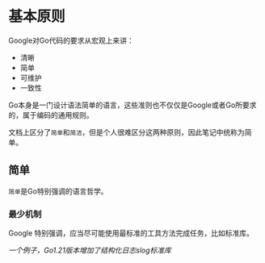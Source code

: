 # 基本原则

Google对Go代码的要求从宏观上来讲：

- 清晰
- 简单
- 可维护
- 一致性

Go本身是一门设计语法简单的语言，这些准则也不仅仅是Google或者Go所要求的，属于编码的通用规则。

文档上区分了`简单`和`简洁`，但是个人很难区分这两种原则，因此笔记中统称为简单。

## 简单

`简单`是Go特别强调的语言哲学。

### 最少机制

Google 特别强调，应当尽可能使用最标准的工具方法完成任务，比如标准库。

*一个例子，Go1.21版本增加了结构化日志slog标准库*
